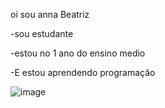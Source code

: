 oi sou anna Beatriz 

-sou estudante

-estou no 1 ano do ensino medio 

-E estou aprendendo programação


![image](https://github.com/user-attachments/assets/ec973123-c265-4fda-94ac-e0a33487a9fc)
